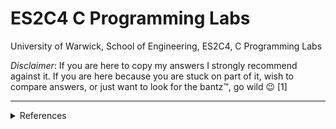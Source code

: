 # ES2C4 C Programming Labs

University of Warwick,
School of Engineering,
ES2C4,
C Programming Labs


_Disclaimer_: If you are here to copy my answers I strongly recommend against it. If you are here because you are stuck on part of it, wish to compare answers, or just want to look for the bantz™, go wild 😉 [1]



---
<details>
  <summary>References</summary>
  
  [1] https://github.com/wdhg/c-tutorials-and-papers, [@wdhg](https://github.com/wdhg), 2020.
  
</details>
